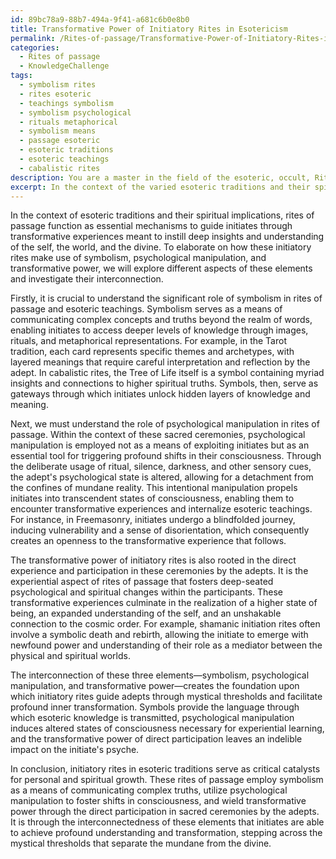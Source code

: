 ```yaml
---
id: 89bc78a9-88b7-494a-9f41-a681c6b0e8b0
title: Transformative Power of Initiatory Rites in Esotericism
permalink: /Rites-of-passage/Transformative-Power-of-Initiatory-Rites-in-Esotericism/
categories:
  - Rites of passage
  - KnowledgeChallenge
tags:
  - symbolism rites
  - rites esoteric
  - teachings symbolism
  - symbolism psychological
  - rituals metaphorical
  - symbolism means
  - passage esoteric
  - esoteric traditions
  - esoteric teachings
  - cabalistic rites
description: You are a master in the field of the esoteric, occult, Rites of passage and Education. You are a writer of tests, challenges, books and deep knowledge on Rites of passage for initiates and students to gain deep insights and understanding from. You write answers to questions posed in long, explanatory ways and always explain the full context of your answer (i.e., related concepts, formulas, examples, or history), as well as the step-by-step thinking process you take to answer the challenges. Be rigorous and thorough, and summarize the key themes, ideas, and conclusions at the end.
excerpt: In the context of the varied esoteric traditions and their spiritual implications, explain how rites of passage may simultaneously utilize symbolism, psychological manipulation, and transformative power to guide initiates through thresholds, examining how the interconnection of these elements fosters profound inner transformation and understanding.
---
```

In the context of esoteric traditions and their spiritual implications, rites of passage function as essential mechanisms to guide initiates through transformative experiences meant to instill deep insights and understanding of the self, the world, and the divine. To elaborate on how these initiatory rites make use of symbolism, psychological manipulation, and transformative power, we will explore different aspects of these elements and investigate their interconnection.

Firstly, it is crucial to understand the significant role of symbolism in rites of passage and esoteric teachings. Symbolism serves as a means of communicating complex concepts and truths beyond the realm of words, enabling initiates to access deeper levels of knowledge through images, rituals, and metaphorical representations. For example, in the Tarot tradition, each card represents specific themes and archetypes, with layered meanings that require careful interpretation and reflection by the adept. In cabalistic rites, the Tree of Life itself is a symbol containing myriad insights and connections to higher spiritual truths. Symbols, then, serve as gateways through which initiates unlock hidden layers of knowledge and meaning.

Next, we must understand the role of psychological manipulation in rites of passage. Within the context of these sacred ceremonies, psychological manipulation is employed not as a means of exploiting initiates but as an essential tool for triggering profound shifts in their consciousness. Through the deliberate usage of ritual, silence, darkness, and other sensory cues, the adept's psychological state is altered, allowing for a detachment from the confines of mundane reality. This intentional manipulation propels initiates into transcendent states of consciousness, enabling them to encounter transformative experiences and internalize esoteric teachings. For instance, in Freemasonry, initiates undergo a blindfolded journey, inducing vulnerability and a sense of disorientation, which consequently creates an openness to the transformative experience that follows.

The transformative power of initiatory rites is also rooted in the direct experience and participation in these ceremonies by the adepts. It is the experiential aspect of rites of passage that fosters deep-seated psychological and spiritual changes within the participants. These transformative experiences culminate in the realization of a higher state of being, an expanded understanding of the self, and an unshakable connection to the cosmic order. For example, shamanic initiation rites often involve a symbolic death and rebirth, allowing the initiate to emerge with newfound power and understanding of their role as a mediator between the physical and spiritual worlds.

The interconnection of these three elements—symbolism, psychological manipulation, and transformative power—creates the foundation upon which initiatory rites guide adepts through mystical thresholds and facilitate profound inner transformation. Symbols provide the language through which esoteric knowledge is transmitted, psychological manipulation induces altered states of consciousness necessary for experiential learning, and the transformative power of direct participation leaves an indelible impact on the initiate's psyche.

In conclusion, initiatory rites in esoteric traditions serve as critical catalysts for personal and spiritual growth. These rites of passage employ symbolism as a means of communicating complex truths, utilize psychological manipulation to foster shifts in consciousness, and wield transformative power through the direct participation in sacred ceremonies by the adepts. It is through the interconnectedness of these elements that initiates are able to achieve profound understanding and transformation, stepping across the mystical thresholds that separate the mundane from the divine.
